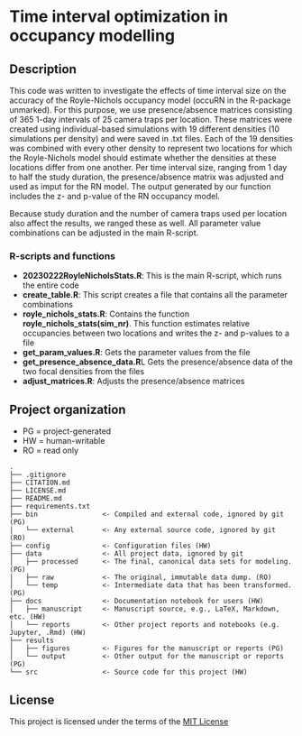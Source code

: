 # Time interval optimization in occupancy modelling

## Description
This code was written to investigate the effects of time interval size on the accuracy of the Royle-Nichols occupancy model (occuRN in the R-package unmarked). 
For this purpose, we use presence/absence matrices consisting of 365 1-day intervals of 25 camera traps per location. These matrices were created using individual-based simulations with 19 different densities (10 simulations per density) and were saved in .txt files. Each of the 19 densities was combined with every other density to represent two locations for which the Royle-Nichols model should estimate whether the densities at these locations differ from one another. Per time interval size, ranging from 1 day to half the study duration, the presence/absence matrix was adjusted and used as imput for the RN model. The output generated by our function includes the z- and p-value of the RN occupancy model. 

Because study duration and the number of camera traps used per location also affect the results, we ranged these as well. All parameter value combinations can be adjusted in the main R-script. 

### R-scripts and functions
- **20230222RoyleNicholsStats.R**: This is the main R-script, which runs the entire code
- **create_table.R**: This script creates a file that contains all the parameter combinations
- **royle_nichols_stats.R**: Contains the function **royle_nichols_stats(sim_nr)**. This function estimates relative occupancies between two locations
and writes the z- and p-values to a file
- **get_param_values.R**: Gets the parameter values from the file
- **get_presence_absence_data.R**L Gets the presence/absence data of the two focal densities from the files 
- **adjust_matrices.R**: Adjusts the presence/absence matrices


## Project organization
- PG = project-generated
- HW = human-writable
- RO = read only
```
.
├── .gitignore
├── CITATION.md
├── LICENSE.md
├── README.md
├── requirements.txt
├── bin                <- Compiled and external code, ignored by git (PG)
│   └── external       <- Any external source code, ignored by git (RO)
├── config             <- Configuration files (HW)
├── data               <- All project data, ignored by git
│   ├── processed      <- The final, canonical data sets for modeling. (PG)
│   ├── raw            <- The original, immutable data dump. (RO)
│   └── temp           <- Intermediate data that has been transformed. (PG)
├── docs               <- Documentation notebook for users (HW)
│   ├── manuscript     <- Manuscript source, e.g., LaTeX, Markdown, etc. (HW)
│   └── reports        <- Other project reports and notebooks (e.g. Jupyter, .Rmd) (HW)
├── results
│   ├── figures        <- Figures for the manuscript or reports (PG)
│   └── output         <- Other output for the manuscript or reports (PG)
└── src                <- Source code for this project (HW)

```


## License

This project is licensed under the terms of the [MIT License](/LICENSE.md)
